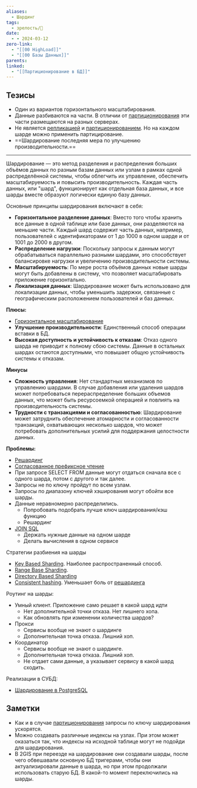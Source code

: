 ```yaml
---
aliases:
  - Шардинг
tags:
  - зрелость/🌱
date:
  - - 2024-03-12
zero-link:
  - "[[00 HighLoad]]"
  - "[[00 Базы Данных]]"
parents: 
linked:
  - "[[Партиционирование в БД]]"
---
```

## Тезисы
- Один из вариантов горизонтального масштабирования.
- Данные разбиваются на части. В отличии от [партиционирования](Партиционирование%20в%20БД.md) эти части размещаются на разных серверах.
- Не является [репликацией](_inbox/Репликация.md) и [партиционированием](Партиционирование%20в%20БД.md). Но на каждом шарде можно применить партицирование.
- ==Шардирование последняя мера по улучшению производительности.==
***

Шардирование — это метод разделения и распределения больших объёмов данных по разным базам данных или узлам в рамках одной распределённой системы, чтобы облегчить их управление, обеспечить масштабируемость и повысить производительность. Каждая часть данных, или "шард", функционирует как отдельная база данных, и все шарды вместе образуют логически единую базу данных.

Основные принципы шардирования включают в себя:
- **Горизонтальное разделение данных**: Вместо того чтобы хранить все данные в одной таблице или базе данных, они разделяются на меньшие части. Каждый шард содержит часть данных, например, пользователей с идентификаторами от 1 до 1000 в одном шарде и от 1001 до 2000 в другом.
- **Распределение нагрузки**: Поскольку запросы к данным могут обрабатываться параллельно разными шардами, это способствует балансировке нагрузки и увеличению производительности системы.
- **Масштабируемость**: По мере роста объёмов данных новые шарды могут быть добавлены в систему, что позволяет масштабировать приложение горизонтально.
- **Локализация данных**: Шардирование может быть использовано для локализации данных, чтобы уменьшить задержки, связанные с географическим расположением пользователей и баз данных.

**Плюсы:**
- [Горизонтальное масштабирование](Горизонтальное%20масштабирование.md)
- **Улучшение производительности**: Единственный способ операции вставки в БД.
- **Высокая доступность и устойчивость к отказам**: Отказ одного шарда не приводит к полному сбою системы. Данные в остальных шардах остаются доступными, что повышает общую устойчивость системы к отказам.

**Минусы**
- **Сложность управления**: Нет стандартных механизмов по управлению шардами. В случае добавления или удаления шардов может потребоваться перераспределение больших объемов данных, что может быть ресурсоемкой операцией и повлиять на производительность системы.
- **Трудности с транзакциями и согласованностью**: Шардирование может затруднить обеспечение атомарности и согласованности транзакций, охватывающих несколько шардов, что может потребовать дополнительных усилий для поддержания целостности данных.

**Проблемы:**
- [Решардинг](Решардинг.md)
- [Согласованное префиксное чтение](Согласованное%20префиксное%20чтение.md)
- При запросе SELECT FROM данные могут отдаться сначала все с одного шарда, потом с другого и так далее.
- Запросы не по ключу пройдут по всем узлам.
- Запросы по диапазону ключей хэширования могут обойти все шарды.
- Данные неравномерно распределились.
	- Попробовать подобрать лучше ключ шардирования/кэш функцию
	- Решардинг
- [JOIN SQL](JOIN%20SQL.md)
	- Держать нужные данные на одном шарде
	- Делать вычисления в одном сервисе

Стратегии разбиения на шарды
- [Key Based Sharding](Key%20Based%20Sharding.md). Наиболее распространенный способ.
- [Range Base Sharding](Range%20Base%20Sharding.md).
- [Directory Based Sharding](Directory%20Based%20Sharding.md)
- [Consistent hashing](Consistent%20hashing.md). Уменьшает боль от [решардинга](Решардинг.md)

Роутинг на шарды:
- Умный клиент. Приложение само решает в какой шард идти
	- Нет дополнительной точки отказа. Нет лишнего хопа.
	- Как обновлять при изменении количества шардов?
- Прокси
	- Сервисы вообще не знают о шардинге
	- Дополнительная точка отказа. Лишний хоп.
- Координатор
	- Сервисы вообще не знают о шардинге.
	- Дополнительная точка отказа. Лишний хоп.
	- Не отдает сами данные, а указывает сервису в какой шард сходить.

Реализации в СУБД:
- [Шардирование в PostgreSQL](Шардирование%20в%20PostgreSQL.md)
## Заметки
- Как и в случае [партиционирования](Партиционирование%20в%20БД.md) запросы по ключу шардирования ускорятся.
- Можно создавать различные индексы на узлах. При этом может оказаться так, что индексы на исходной таблице могут не подойди для шардирования.
- В 2GIS при переезде на шардирование они создавали шарды, после чего обвешавали основную БД тригерами, чтобы они актуализировали данные в шарда, но при этом продолжали использовать старую БД. В какой-то момент переключились на шарды.